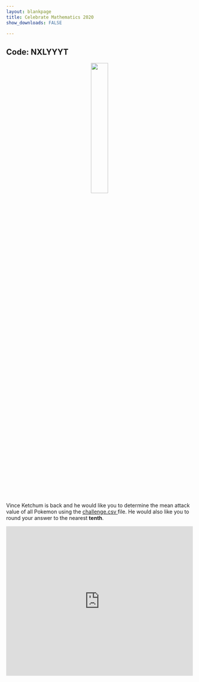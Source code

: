 ```yaml
---
layout: blankpage
title: Celebrate Mathematics 2020
show_downloads: FALSE

---
```


## Code: NXLYYYT 

<p align="center"> <img class="prof" width="30%" src="https://merrickmath.github.io/MerrickMath.github.io-PokemonChallenge/trainer.png">   </p>

Vince Ketchum is back and he would like you to determine the mean attack value of all Pokemon using the <a href="https://merrickmath.github.io/MerrickMath.github.io-PokemonChallenge/challenge.csv" download> challenge.csv </a> file. He would also like you to round your answer to the nearest **tenth**.

<iframe src="https://docs.google.com/forms/d/e/1FAIpQLSfUHiEBYfw72MHv1jEP7TRCfbGTUR1cXyi6hAcG0JkXhYx14A/viewform?embedded=true" width="100%" height="403" frameborder="0" marginheight="0" marginwidth="0">Loading…</iframe>
